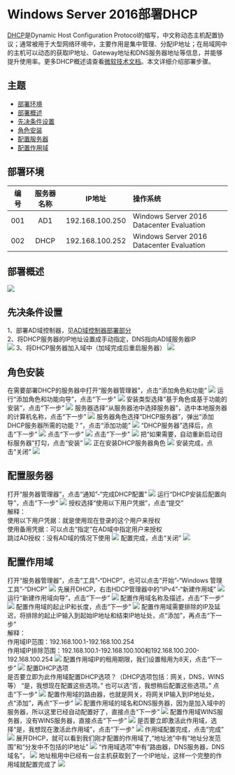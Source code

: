 # Windows Server 2016部署DHCP

[DHCP](https://docs.microsoft.com/zh-cn/windows-server/networking/technologies/dhcp/dhcp-top)是Dynamic Host Configuration Protocol的缩写，中文称动态主机配置协议；通常被用于大型网络环境中，主要作用是集中管理、分配IP地址；在局域网中的主机可以动态的获取IP地址、Gateway地址和DNS服务器地址等信息，并能够提升使用率。更多DHCP概述请查看[微软技术文档](https://docs.microsoft.com/zh-cn/windows-server/networking/technologies/dhcp/dhcp-top)。本文详细介绍部署步骤。

## 主题

- [部署环境](#部署环境)
- [部署概述](#部署概述)
- [先决条件设置](#先决条件设置)
- [角色安装](#角色安装)
- [配置服务器](#配置服务器)
- [配置作用域](#配置作用域)

## 部署环境
| 编号 | 服务器名称 | IP地址 | 操作系统 |
| :---: | :-----:| :----: | :--- |
| 001 | AD1 | 192.168.100.250 | Windows Server 2016 Datacenter Evaluation |
| 002 | DHCP | 192.168.100.252| Windows Server 2016 Datacenter Evaluation |

## 部署概述

![](./../../IMGS/DHCP/DHCP-Deployment-1.jpg)

## 先决条件设置

1、部署AD域控制器，见[AD域控制器部署部分](./../../DOCS/AD/AD-Deployment.md) \
2、将DHCP服务器的IP地址设置成手动指定，DNS指向AD域服务器IP \
![](./../../IMGS/DHCP/DHCP-Deployment-2.PNG)
3、将DHCP服务器加入域中（加域完成后重启服务器）
![](./../../IMGS/DHCP/DHCP-Deployment-3.PNG)

## 角色安装

在需要部署DHCP的服务器中打开“服务器管理器”，点击“添加角色和功能”
![](./../../IMGS/DHCP/DHCP-Deployment-4.PNG)
运行“添加角色和功能向导”，点击“下一步”
![](./../../IMGS/DHCP/DHCP-Deployment-5.PNG)
安装类型选择“基于角色或基于功能的安装”，点击“下一步”
![](./../../IMGS/DHCP/DHCP-Deployment-6.PNG)
服务器选择“从服务器池中选择服务器”，选中本地服务器的计算机名称，点击“下一步”
![](./../../IMGS/DHCP/DHCP-Deployment-7.PNG)
服务器角色选择“DHCP服务器”，弹出“添加DHCP服务器所需的功能？”，点击“添加功能”
![](./../../IMGS/DHCP/DHCP-Deployment-8.PNG)
“DHCP服务器”选择后，点击“下一步”
![](./../../IMGS/DHCP/DHCP-Deployment-9.PNG)
点击“下一步”
![](./../../IMGS/DHCP/DHCP-Deployment-10.PNG)
点击“下一步”
![](./../../IMGS/DHCP/DHCP-Deployment-11.PNG)
把“如果需要，自动重新启动目标服务器”打勾，点击“安装”
![](./../../IMGS/DHCP/DHCP-Deployment-12.PNG)
正在安装DHCP服务器角色
![](./../../IMGS/DHCP/DHCP-Deployment-13.PNG)
安装完成，点击“关闭”
![](./../../IMGS/DHCP/DHCP-Deployment-14.PNG)

## 配置服务器

打开“服务器管理器”，点击“通知”-“完成DHCP配置”
![](./../../IMGS/DHCP/DHCP-Deployment-15.PNG)
运行“DHCP安装后配置向导”，点击“下一步”
![](./../../IMGS/DHCP/DHCP-Deployment-16.PNG)
授权选择“使用以下用户凭据”，点击“提交” \
解释： \
使用以下用户凭据：就是使用现在登录的这个用户来授权 \
使用备用凭据：可以点击“指定”在AD域中指定用户来授权 \
跳过AD授权：没有AD域的情况下使用
![](./../../IMGS/DHCP/DHCP-Deployment-17.PNG)
配置完成，点击“关闭”
![](./../../IMGS/DHCP/DHCP-Deployment-18.PNG)

## 配置作用域
打开“服务器管理器”，点击“工具”-“DHCP”，也可以点击“开始”-“Windows 管理工具”-“DHCP”
![](./../../IMGS/DHCP/DHCP-Deployment-19.PNG)
先展开DHCP，右击HDCP管理器中的“IPv4”-“新建作用域”
![](./../../IMGS/DHCP/DHCP-Deployment-20.PNG)
运行“新建作用域向导”，点击“下一步”
![](./../../IMGS/DHCP/DHCP-Deployment-21.PNG)
配置作用域名称及描述，点击“下一步”
![](./../../IMGS/DHCP/DHCP-Deployment-22.PNG)
配置作用域的起止IP和长度，点击“下一步”
![](./../../IMGS/DHCP/DHCP-Deployment-23.PNG)
配置作用域需要排除的IP及延迟，将排除的起止IP输入到起始IP地址和结束IP地址处，点“添加”，再点击“下一步” \
解释： \
作用域IP范围：192.168.100.1-192.168.100.254 \
作用域IP排除范围：192.168.100.1-192.168.100.100和192.168.100.200-192.168.100.254
![](./../../IMGS/DHCP/DHCP-Deployment-24.PNG)
配置作用域IP的租用期限，我们设置租用为8天，点击“下一步”
![](./../../IMGS/DHCP/DHCP-Deployment-25.PNG)
配置DHCP选项 \
是否要立即为此作用域配置DHCP选项？（DHCP选项包括：网关，DNS，WINS等）
“是，我想现在配置这些选项。”
也可以选“否，我想稍后配置这些选项。”
点击“下一步”
![](./../../IMGS/DHCP/DHCP-Deployment-26.PNG)
配置作用域的路由器，也就是网关，将网关IP输入到IP地址处，点“添加”，再点“下一步”
![](./../../IMGS/DHCP/DHCP-Deployment-27.PNG)
配置作用域的域名和DNS服务器，因为是加入域中的服务器，所以这里已经自动配置好了，直接点击“下一步”
![](./../../IMGS/DHCP/DHCP-Deployment-28.PNG)
配置作用域WINS服务器，没有WINS服务器，直接点击“下一步”
![](./../../IMGS/DHCP/DHCP-Deployment-29.PNG)
是否要立即激活此作用域，选择“是，我想现在激活此作用域”，点击“下一步”
![](./../../IMGS/DHCP/DHCP-Deployment-30.PNG)
作用域配置完成，点击“完成”
![](./../../IMGS/DHCP/DHCP-Deployment-31.PNG)
展开DHCP，就可以看到我们刚才配置的作用域了,“地址池”中有“地址分发范围”和“分发中不包括的IP地址”
![](./../../IMGS/DHCP/DHCP-Deployment-32.PNG)
“作用域选项”中有“路由器，DNS服务器，DNS域名”，
![](./../../IMGS/DHCP/DHCP-Deployment-33.PNG)
地址租用中已经有一台主机获取到了一个IP地址，这样一个完整的作用域就配置完成了
![](./../../IMGS/DHCP/DHCP-Deployment-34.PNG)